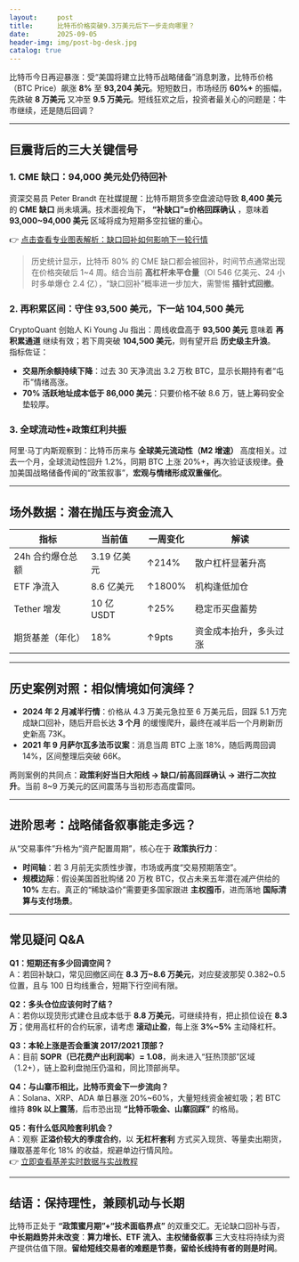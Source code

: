 ```yaml
---
layout:     post
title:      比特币价格突破9.3万美元后下一步走向哪里？
date:       2025-09-05
header-img: img/post-bg-desk.jpg
catalog: true
---
```


比特币今日再迎暴涨：受“美国将建立比特币战略储备”消息刺激，比特币价格（BTC Price）飙涨 **8%** 至 **93,204 美元**。短短数日，市场经历 **60%+** 的振幅，先跌破 **8 万美元** 又冲至 **9.5 万美元**。短线狂欢之后，投资者最关心的问题是：牛市继续，还是随后回调？

---

## 巨震背后的三大关键信号

### 1. CME 缺口：94,000 美元处仍待回补  
资深交易员 Peter Brandt 在社媒提醒：比特币期货多空盘波动导致 **8,400 美元** 的 **CME 缺口** 尚未填满。技术面视角下， **“补缺口”=价格回踩确认** ，意味着 **93,000~94,000 美元** 区域将成为短期多空拉锯的重心。

👉 [点击查看专业图表解析：缺口回补如何影响下一轮行情](https://okxdog.com/)

> 历史统计显示，比特币 80% 的 CME 缺口都会被回补，时间节点通常出现在价格突破后 1~4 周。结合当前 **高杠杆未平仓量**（OI 546 亿美元、24 小时多单爆仓 2.4 亿），“缺口回补”概率进一步加大，需警惕 **插针式回撤**。

### 2. 再积累区间：守住 93,500 美元，下一站 104,500 美元  
CryptoQuant 创始人 Ki Young Ju 指出：周线收盘高于 **93,500 美元** 意味着 **再积累通道** 继续有效；若下周突破 **104,500 美元**，则有望开启 **历史级主升浪**。  
指标佐证：  
- **交易所余额持续下降**：过去 30 天净流出 3.2 万枚 BTC，显示长期持有者“屯币”情绪高涨。  
- **70% 活跃地址成本低于 86,000 美元**：只要价格不破 8.6 万，链上筹码安全垫较厚。

### 3. 全球流动性+政策红利共振  
阿里·马丁内斯观察到：比特币历来与 **全球美元流动性（M2 增速）** 高度相关。过去一个月，全球流动性回升 1.2%，同期 BTC 上涨 20%+，再次验证该规律。叠加美国战略储备传闻的“政策叙事”，**宏观与情绪形成双重催化**。

---

## 场外数据：潜在抛压与资金流入

| 指标 | 当前值 | 一周变化 | 解读 |  
|---|---|---|---|  
| 24h 合约爆仓总额 | 3.19 亿美元 | ↑214% | 散户杠杆显著升高 |  
| ETF 净流入 | 8.6 亿美元 | ↑1800% | 机构逢低加仓 |  
| Tether 增发 | 10 亿 USDT | ↑25% | 稳定币买盘蓄势 |  
| 期货基差（年化） | 18% | ↑9pts | 资金成本抬升，多头过涨 |  

---

## 历史案例对照：相似情境如何演绎？

- **2024 年 2 月减半行情**：价格从 4.3 万美元急拉至 6 万美元后，回踩 5.1 万完成缺口回补，随后开启长达 **3 个月** 的缓慢爬升，最终在减半后一个月刷新历史新高 73K。  
- **2021 年 9 月萨尔瓦多法币议案**：消息当周 BTC 上涨 18%，随后两周回调 14%，区间整理后突破 66K。  

两则案例的共同点：**政策利好当日大阳线 → 缺口/前高回踩确认 → 进行二次拉升**。当前 8~9 万美元的区间震荡与当初形态高度雷同。

---

## 进阶思考：战略储备叙事能走多远？

从“交易事件”升格为“资产配置周期”，核心在于 **政策执行力**：  
- **时间轴**：若 3 月前无实质性步骤，市场或再度“交易预期落空”。  
- **规模边际**：假设美国首批购储 20 万枚 BTC，仅占未来五年潜在减产供给的 **10%** 左右。真正的“稀缺溢价”需要更多国家跟进 **主权囤币**，进而落地 **国际清算与支付场景**。

---

## 常见疑问 Q&A

**Q1：短期还有多少回调空间？**  
A：若回补缺口，常见回撤区间在 **8.3 万~8.6 万美元**，对应斐波那契 0.382~0.5 位置，且与 100 日均线重合，短期下行空间有限。

**Q2：多头仓位应该何时了结？**  
A：若你以现货形式建仓且成本低于 **8.8 万美元**，可继续持有，把止损位设在 **8.3 万**；使用高杠杆的合约玩家，请考虑 **滚动止盈**，每上涨 **3%~5%** 主动降杠杆。

**Q3：本轮上涨是否会重演 2017/2021 顶部？**  
A：目前 **SOPR（已花费产出利润率）= 1.08**，尚未进入“狂热顶部”区域（1.2+），链上盈利盘抛压仍温和，同比顶部尚早。

**Q4：与山寨币相比，比特币资金下一步流向？**  
A：Solana、XRP、ADA 单日暴涨 20%~60%，大量短线资金被虹吸；若 BTC 维持 **89k 以上震荡**，后市恐出现 **“比特币吸金、山寨回踩”** 的格局。

**Q5：有什么低风险套利机会？**  
A：观察 **正溢价较大的季度合约**，以 **无杠杆套利** 方式买入现货、等量卖出期货，赚取基差年化 18% 的收益，规避单边行情风险。  
👉 [立即查看基差实时数据与实战教程](https://okxdog.com/)

---

## 结语：保持理性，兼顾机动与长期

比特币正处于 **“政策蜜月期”+“技术面临界点”** 的双重交汇。无论缺口回补与否，**中长期趋势并未改变**：**算力增长、ETF 流入、主权储备叙事** 三大支柱将持续为资产提供估值下限。**留给短线交易者的难题是节奏，留给长线持有者的则是时间**。